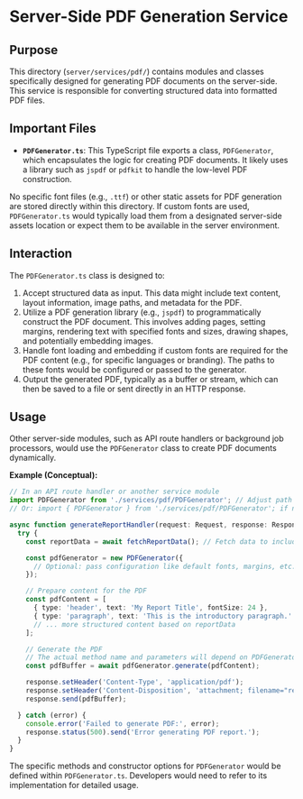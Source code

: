 # Server-Side PDF Generation Service

## Purpose

This directory (`server/services/pdf/`) contains modules and classes specifically designed for generating PDF documents on the server-side. This service is responsible for converting structured data into formatted PDF files.

## Important Files

- **`PDFGenerator.ts`**: This TypeScript file exports a class, `PDFGenerator`, which encapsulates the logic for creating PDF documents. It likely uses a library such as `jspdf` or `pdfkit` to handle the low-level PDF construction.

No specific font files (e.g., `.ttf`) or other static assets for PDF generation are stored directly within this directory. If custom fonts are used, `PDFGenerator.ts` would typically load them from a designated server-side assets location or expect them to be available in the server environment.

## Interaction

The `PDFGenerator.ts` class is designed to:
1. Accept structured data as input. This data might include text content, layout information, image paths, and metadata for the PDF.
2. Utilize a PDF generation library (e.g., `jspdf`) to programmatically construct the PDF document. This involves adding pages, setting margins, rendering text with specified fonts and sizes, drawing shapes, and potentially embedding images.
3. Handle font loading and embedding if custom fonts are required for the PDF content (e.g., for specific languages or branding). The paths to these fonts would be configured or passed to the generator.
4. Output the generated PDF, typically as a buffer or stream, which can then be saved to a file or sent directly in an HTTP response.

## Usage

Other server-side modules, such as API route handlers or background job processors, would use the `PDFGenerator` class to create PDF documents dynamically.

**Example (Conceptual):**

```typescript
// In an API route handler or another service module
import PDFGenerator from './services/pdf/PDFGenerator'; // Adjust path as per actual structure
// Or: import { PDFGenerator } from './services/pdf/PDFGenerator'; if not a default export

async function generateReportHandler(request: Request, response: Response) {
  try {
    const reportData = await fetchReportData(); // Fetch data to include in the PDF

    const pdfGenerator = new PDFGenerator({
      // Optional: pass configuration like default fonts, margins, etc.
    });

    // Prepare content for the PDF
    const pdfContent = [
      { type: 'header', text: 'My Report Title', fontSize: 24 },
      { type: 'paragraph', text: 'This is the introductory paragraph.' },
      // ... more structured content based on reportData
    ];

    // Generate the PDF
    // The actual method name and parameters will depend on PDFGenerator.ts implementation
    const pdfBuffer = await pdfGenerator.generate(pdfContent);

    response.setHeader('Content-Type', 'application/pdf');
    response.setHeader('Content-Disposition', 'attachment; filename="report.pdf"');
    response.send(pdfBuffer);

  } catch (error) {
    console.error('Failed to generate PDF:', error);
    response.status(500).send('Error generating PDF report.');
  }
}
```

The specific methods and constructor options for `PDFGenerator` would be defined within `PDFGenerator.ts`. Developers would need to refer to its implementation for detailed usage.
